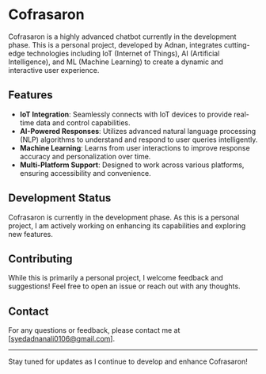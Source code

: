 # Cofrasaron

Cofrasaron is a highly advanced chatbot currently in the development phase. This is a personal project, developed by Adnan, integrates cutting-edge technologies including IoT (Internet of Things), AI (Artificial Intelligence), and ML (Machine Learning) to create a dynamic and interactive user experience.

## Features

- **IoT Integration**: Seamlessly connects with IoT devices to provide real-time data and control capabilities.
- **AI-Powered Responses**: Utilizes advanced natural language processing (NLP) algorithms to understand and respond to user queries intelligently.
- **Machine Learning**: Learns from user interactions to improve response accuracy and personalization over time.
- **Multi-Platform Support**: Designed to work across various platforms, ensuring accessibility and convenience.

## Development Status

Cofrasaron is currently in the development phase. As this is a personal project, I am actively working on enhancing its capabilities and exploring new features.


## Contributing

While this is primarily a personal project, I welcome feedback and suggestions! Feel free to open an issue or reach out with any thoughts.


## Contact

For any questions or feedback, please contact me at [syedadnanali0106@gmail.com].

---

Stay tuned for updates as I continue to develop and enhance Cofrasaron!
